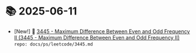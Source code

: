 # 📚 2025-06-11
- [New!] 📗 [3445 - Maximum Difference Between Even and Odd Frequency II (3445 - Maximum Difference Between Even and Odd Frequency II)](https://til.qriosity.dev/featured/ps/leetcode/3445) `repo: docs/ps/leetcode/3445.md`
